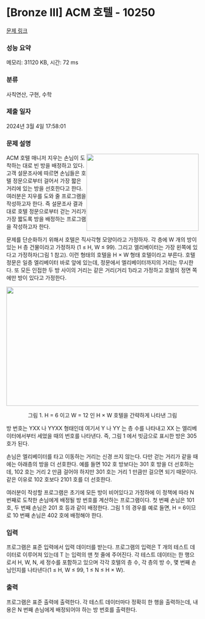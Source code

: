 # [Bronze III] ACM 호텔 - 10250 

[문제 링크](https://www.acmicpc.net/problem/10250) 

### 성능 요약

메모리: 31120 KB, 시간: 72 ms

### 분류

사칙연산, 구현, 수학

### 제출 일자

2024년 3월 4일 17:58:01

### 문제 설명

<p><img alt="" src="https://www.acmicpc.net/upload/images2/acmhotel.png" style="float:right; height:202px; width:294px">ACM 호텔 매니저 지우는 손님이 도착하는 대로 빈 방을 배정하고 있다. 고객 설문조사에 따르면 손님들은 호텔 정문으로부터 걸어서 가장 짧은 거리에 있는 방을 선호한다고 한다. 여러분은 지우를 도와 줄 프로그램을 작성하고자 한다. 즉 설문조사 결과 대로 호텔 정문으로부터 걷는 거리가 가장 짧도록 방을 배정하는 프로그램을 작성하고자 한다.</p>

<p>문제를 단순화하기 위해서 호텔은 직사각형 모양이라고 가정하자. 각 층에 W 개의 방이 있는 H 층 건물이라고 가정하자 (1 ≤ H, W ≤ 99). 그리고 엘리베이터는 가장 왼쪽에 있다고 가정하자(그림 1 참고). 이런 형태의 호텔을 H × W 형태 호텔이라고 부른다. 호텔 정문은 일층 엘리베이터 바로 앞에 있는데, 정문에서 엘리베이터까지의 거리는 무시한다. 또 모든 인접한 두 방 사이의 거리는 같은 거리(거리 1)라고 가정하고 호텔의 정면 쪽에만 방이 있다고 가정한다.</p>

<p style="text-align:center"><img alt="" src="https://www.acmicpc.net/upload/images2/elevator.png" style="height:312px; width:521px"></p>

<p style="text-align:center">그림 1. H = 6 이고 W = 12 인 H × W 호텔을 간략하게 나타낸 그림</p>

<p>방 번호는 YXX 나 YYXX 형태인데 여기서 Y 나 YY 는 층 수를 나타내고 XX 는 엘리베이터에서부터 세었을 때의 번호를 나타낸다. 즉, 그림 1 에서 빗금으로 표시한 방은 305 호가 된다.</p>

<p>손님은 엘리베이터를 타고 이동하는 거리는 신경 쓰지 않는다. 다만 걷는 거리가 같을 때에는 아래층의 방을 더 선호한다. 예를 들면 102 호 방보다는 301 호 방을 더 선호하는데, 102 호는 거리 2 만큼 걸어야 하지만 301 호는 거리 1 만큼만 걸으면 되기 때문이다. 같은 이유로 102 호보다 2101 호를 더 선호한다.</p>

<p>여러분이 작성할 프로그램은 초기에 모든 방이 비어있다고 가정하에 이 정책에 따라 N 번째로 도착한 손님에게 배정될 방 번호를 계산하는 프로그램이다. 첫 번째 손님은 101 호, 두 번째 손님은 201 호 등과 같이 배정한다. 그림 1 의 경우를 예로 들면, H = 6이므로 10 번째 손님은 402 호에 배정해야 한다.</p>

### 입력 

 <p>프로그램은 표준 입력에서 입력 데이터를 받는다. 프로그램의 입력은 T 개의 테스트 데이터로 이루어져 있는데 T 는 입력의 맨 첫 줄에 주어진다. 각 테스트 데이터는 한 행으로서 H, W, N, 세 정수를 포함하고 있으며 각각 호텔의 층 수, 각 층의 방 수, 몇 번째 손님인지를 나타낸다(1 ≤ H, W ≤ 99, 1 ≤ N ≤ H × W). </p>

### 출력 

 <p>프로그램은 표준 출력에 출력한다. 각 테스트 데이터마다 정확히 한 행을 출력하는데, 내용은 N 번째 손님에게 배정되어야 하는 방 번호를 출력한다.</p>

